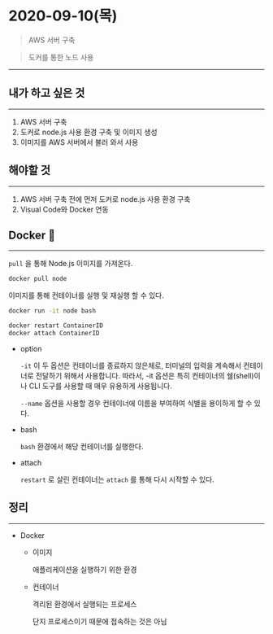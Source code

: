 # 2020-09-10(목)

> AWS 서버 구축

> 도커를 통한 노드 사용

---

## 내가 하고 싶은 것

---

1. AWS 서버 구축
2. 도커로 node.js 사용 환경 구축 및 이미지 생성
3. 이미지를 AWS 서버에서 불러 와서 사용

## 해야할 것

---

1. AWS 서버 구축 전에 먼저 도커로 node.js 사용 환경 구축
2. Visual Code와 Docker 연동

## Docker 🐋

---

`pull` 을 통해 Node.js 이미지를 가져온다.

```bash
docker pull node
```

이미지를 통해 컨테이너를 실행 및 재실행 할 수 있다.

```bash
docker run -it node bash

docker restart ContainerID
docker attach ContainerID
```

- option

    `-it` 이 두 옵션은 컨테이너를 종료하지 않은체로, 터미널의 입력을 계속해서 컨테이너로 전달하기 위해서 사용합니다. 따라서, -it 옵션은 특히 컨테이너의 쉘(shell)이나 CLI 도구를 사용할 때 매우 유용하게 사용됩니다.

    `--name` 옵션을 사용할 경우 컨테이너에 이름을 부여하여 식별을 용이하게 할 수 있다.

- bash

    `bash` 환경에서 해당 컨테이너를 실행한다.

- attach

    `restart` 로 살린 컨테이너는 `attach` 를 통해 다시 시작할 수 있다.

## 정리

---

- Docker
    - 이미지

        애플리케이션을 실행하기 위한 환경

    - 컨테이너

        격리된 환경에서 실행되는 프로세스

        단지 프로세스이기 때문에 접속하는 것은 아님